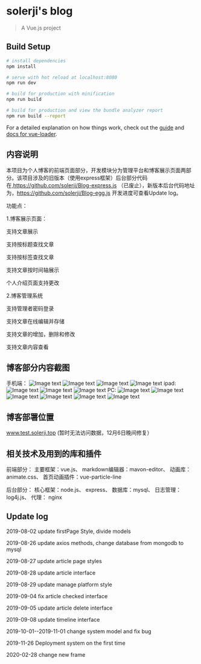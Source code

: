 # solerji's blog

> A Vue.js project

## Build Setup

``` bash
# install dependencies
npm install

# serve with hot reload at localhost:8080
npm run dev

# build for production with minification
npm run build

# build for production and view the bundle analyzer report
npm run build --report
```

For a detailed explanation on how things work, check out the [guide](http://vuejs-templates.github.io/webpack/) and [docs for vue-loader](http://vuejs.github.io/vue-loader).

## 内容说明
本项目为个人博客的前端页面部分，开发模块分为管理平台和博客展示页面两部分。该项目涉及的旧版本（使用express框架）后台部分代码在,https://github.com/solerji/Blog-express.js （已废止），新版本后台代码地址为，https://github.com/solerji/Blog-egg.js
开发进度可查看Update log。

功能点：

1.博客展示页面：

支持文章展示

支持按标题查找文章

支持按标签查找文章

支持文章按时间轴展示

个人介绍页面支持更改

2.博客管理系统

支持管理者密码登录

支持文章在线编辑并存储

支持文章的增加，删除和修改

支持文章内容查看

## 博客部分内容截图
手机端：
![Image text](https://github.com/solerji/blogPage-vue.js/blob/master/src/assets/images/small1.jpg?raw=true)
![Image text](https://github.com/solerji/blogPage-vue.js/blob/master/src/assets/images/small2.jpg?raw=true)
![Image text](https://github.com/solerji/blogPage-vue.js/blob/master/src/assets/images/small3.jpg?raw=true)
![Image text](https://github.com/solerji/blogPage-vue.js/blob/master/src/assets/images/small4.jpg?raw=true)
ipad:
![Image text](https://github.com/solerji/blogPage-vue.js/blob/master/src/assets/images/QQ20191206-2.png?raw=true)
![Image text](https://github.com/solerji/blogPage-vue.js/blob/master/src/assets/images/4.png?raw=true)
![Image text](https://github.com/solerji/blogPage-vue.js/blob/master/src/assets/images/5.png?raw=true)
PC:
![Image text](https://github.com/solerji/blogPage-vue.js/blob/master/src/assets/images/big1.png?raw=true)
![Image text](https://github.com/solerji/blogPage-vue.js/blob/master/src/assets/images/big2.png?raw=true)
![Image text](https://github.com/solerji/blogPage-vue.js/blob/master/src/assets/images/big3.png?raw=true)
![Image text](https://github.com/solerji/blogPage-vue.js/blob/master/src/assets/images/big4.png?raw=true)
![Image text](https://github.com/solerji/blogPage-vue.js/blob/master/src/assets/images/big6.png?raw=true)
![Image text](https://github.com/solerji/blogPage-vue.js/blob/master/src/assets/images/big7.png?raw=true)


## 博客部署位置
www.test.solerji.top
(暂时无法访问数据，12月6日晚间修复）

## 相关技术及用到的库和插件
前端部分：
主要框架：vue.js、
markdown编辑器：mavon-editor、
动画库：animate.css、
首页动画插件：vue-particle-line

后台部分：
核心框架：node.js、
express、
数据库：mysql、
日志管理：log4j.js、
代理： nginx


## Update log
2019-08-02 update firstPage Style, divide models

2019-08-26 update axios methods, change database from mongodb to mysql

2019-08-27 update article page styles

2019-08-28 update article interface

2019-08-29 update manage platform style

2019-09-04 fix article checked interface

2019-09-05 update article delete interface

2019-09-08 update timeline interface

2019-10-01--2019-11-01 change system model and fix bug

2019-11-26 Deployment system on the first time

2020-02-28 change new frame

